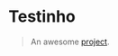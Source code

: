 # Testinho

> An awesome [project](https://www.folha.uol.com.br/ ':include :type=iframe width=100% height=400px').
